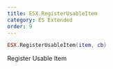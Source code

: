 ```yaml
---
title: ESX.RegisterUsableItem
category: ES Extended
order: 9
---
```


```lua
ESX.RegisterUsableItem(item, cb)
```

Register Usable Item
